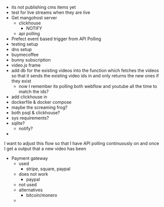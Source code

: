 - its not publishing cms items yet
- test for live streams when they are live
- Get mangohost server
  - clickhouse
    - NOTIFY
  - api polling
- Prefect event based trigger from API Polling
- testing setup
- dns setup
- buymecoffee
- bunny subscription
- video.js frame
- add db for the existing videos into the function which fetches the videos so that it sends the existing video ids in and only returns the new ones if they exist
  - now I remember its polling both webflow and youtube all the time to match the ids?
- add clickhouse in
- dockerfile & docker compose
- maybe the screaming frog?
- both psql & clickhouse?
- sys requirements?
- sqlite?
  - notify?
- 


I want to adjust this flow so that I have API polling continuously on and once I get a output that a new video has been


- Payment gateway
  - used
    - stripe, square, paypal
  - does not work
    - paypal
  - not used
  - alternatives
    - bitcoin/monero
  - 